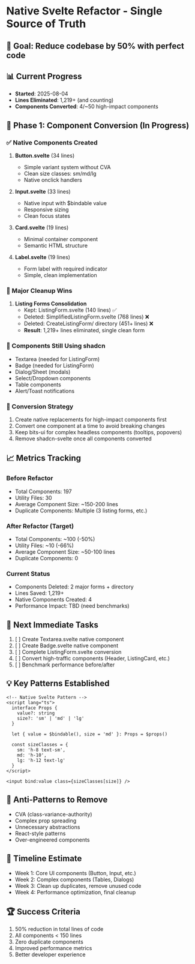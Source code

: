 # Native Svelte Refactor - Single Source of Truth

## 🎯 Goal: Reduce codebase by 50% with perfect code

## 📊 Current Progress
- **Started**: 2025-08-04
- **Lines Eliminated**: 1,219+ (and counting)
- **Components Converted**: 4/~50 high-impact components

## 🚀 Phase 1: Component Conversion (In Progress)

### ✅ Native Components Created
1. **Button.svelte** (34 lines)
   - Simple variant system without CVA
   - Clean size classes: sm/md/lg
   - Native onclick handlers
   
2. **Input.svelte** (33 lines)
   - Native input with $bindable value
   - Responsive sizing
   - Clean focus states
   
3. **Card.svelte** (19 lines)
   - Minimal container component
   - Semantic HTML structure
   
4. **Label.svelte** (19 lines)
   - Form label with required indicator
   - Simple, clean implementation

### 🧹 Major Cleanup Wins
1. **Listing Forms Consolidation**
   - Kept: ListingForm.svelte (140 lines) ✅
   - Deleted: SimplifiedListingForm.svelte (768 lines) ❌
   - Deleted: CreateListingForm/ directory (451+ lines) ❌
   - **Result**: 1,219+ lines eliminated, single clean form

### 📝 Components Still Using shadcn
- Textarea (needed for ListingForm)
- Badge (needed for ListingForm)
- Dialog/Sheet (modals)
- Select/Dropdown components
- Table components
- Alert/Toast notifications

### 🔄 Conversion Strategy
1. Create native replacements for high-impact components first
2. Convert one component at a time to avoid breaking changes
3. Keep bits-ui for complex headless components (tooltips, popovers)
4. Remove shadcn-svelte once all components converted

## 📈 Metrics Tracking

### Before Refactor
- Total Components: 197
- Utility Files: 30
- Average Component Size: ~150-200 lines
- Duplicate Components: Multiple (3 listing forms, etc.)

### After Refactor (Target)
- Total Components: ~100 (-50%)
- Utility Files: ~10 (-66%)
- Average Component Size: ~50-100 lines
- Duplicate Components: 0

### Current Status
- Components Deleted: 2 major forms + directory
- Lines Saved: 1,219+
- Native Components Created: 4
- Performance Impact: TBD (need benchmarks)

## 🎯 Next Immediate Tasks
1. [ ] Create Textarea.svelte native component
2. [ ] Create Badge.svelte native component
3. [ ] Complete ListingForm.svelte conversion
4. [ ] Convert high-traffic components (Header, ListingCard, etc.)
5. [ ] Benchmark performance before/after

## 💡 Key Patterns Established
```svelte
<!-- Native Svelte Pattern -->
<script lang="ts">
  interface Props {
    value?: string
    size?: 'sm' | 'md' | 'lg'
  }
  
  let { value = $bindable(), size = 'md' }: Props = $props()
  
  const sizeClasses = {
    sm: 'h-8 text-sm',
    md: 'h-10',
    lg: 'h-12 text-lg'
  }
</script>

<input bind:value class={sizeClasses[size]} />
```

## 🚫 Anti-Patterns to Remove
- CVA (class-variance-authority)
- Complex prop spreading
- Unnecessary abstractions
- React-style patterns
- Over-engineered components

## 📅 Timeline Estimate
- Week 1: Core UI components (Button, Input, etc.)
- Week 2: Complex components (Tables, Dialogs)
- Week 3: Clean up duplicates, remove unused code
- Week 4: Performance optimization, final cleanup

## 🏆 Success Criteria
1. 50% reduction in total lines of code
2. All components < 150 lines
3. Zero duplicate components
4. Improved performance metrics
5. Better developer experience